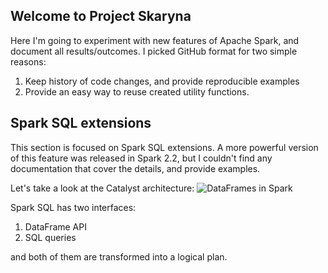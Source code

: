 ## Welcome to Project Skaryna

Here I'm going to experiment with new features of Apache Spark, and document all results/outcomes. I picked GitHub format for two simple reasons:
1. Keep history of code changes, and provide reproducible examples
2. Provide an easy way to reuse created utility functions.

## Spark SQL extensions

This section is focused on Spark SQL extensions. A more powerful version of this feature was released in Spark 2.2, but I couldn't find any documentation that cover the details, and provide examples. 

Let's take a look at the Catalyst architecture:
![DataFrames in Spark](https://user-images.githubusercontent.com/11829125/31749950-f79cc2fc-b44a-11e7-8102-598ee7f90eb5.png)

Spark SQL has two interfaces:
1. DataFrame API
2. SQL queries

and both of them are transformed into a logical plan.

